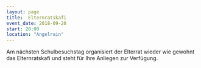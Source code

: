 ```yaml
---
layout: page
title:  Elternratskafi
event_date: 2018-09-20
start: 20:00
location: "Angelrain"
---
```


Am nächsten Schulbesuchstag organisiert der Elterrat wieder wie gewohnt das Elternratskafi und steht für Ihre Anliegen zur Verfügung.

